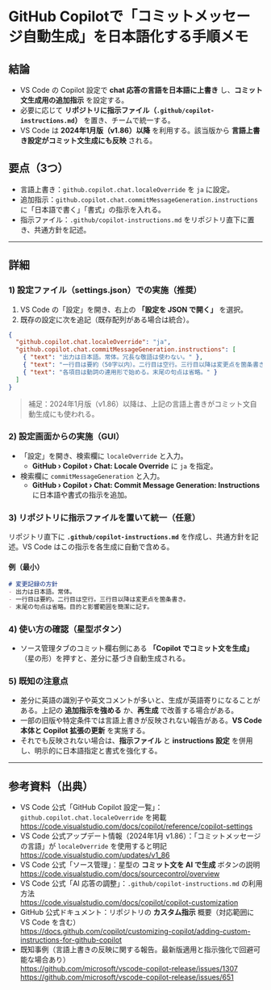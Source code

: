 # GitHub Copilotで「コミットメッセージ自動生成」を日本語化する手順メモ

## 結論

- VS Code の Copilot 設定で **chat 応答の言語を日本語に上書き** し、**コミット文生成用の追加指示** を設定する。  
- 必要に応じて **リポジトリに指示ファイル（`.github/copilot-instructions.md`）** を置き、チームで統一する。  
- VS Code は **2024年1月版（v1.86）以降** を利用する。該当版から **言語上書き設定がコミット文生成にも反映** される。

## 要点（3つ）

- 言語上書き：`github.copilot.chat.localeOverride` を `ja` に設定。
- 追加指示：`github.copilot.chat.commitMessageGeneration.instructions` に「日本語で書く」「書式」の指示を入れる。
- 指示ファイル：`.github/copilot-instructions.md` をリポジトリ直下に置き、共通方針を記述。

---

## 詳細

### 1) 設定ファイル（settings.json）での実施（推奨）

1. VS Code の「設定」を開き、右上の **「設定を JSON で開く」** を選択。  
2. 既存の設定に次を追記（既存配列がある場合は統合）。

```json
{
  "github.copilot.chat.localeOverride": "ja",
  "github.copilot.chat.commitMessageGeneration.instructions": [
    { "text": "出力は日本語。常体。冗長な敬語は使わない。" },
    { "text": "一行目は要約（50字以内）。二行目は空行。三行目以降は変更点を箇条書き。" },
    { "text": "各項目は動詞の連用形で始める。末尾の句点は省略。" }
  ]
}
```

> 補足：2024年1月版（v1.86）以降は、上記の言語上書きがコミット文自動生成にも使われる。

### 2) 設定画面からの実施（GUI）

- 「設定」を開き、検索欄に `localeOverride` と入力。  
  - **GitHub › Copilot › Chat: Locale Override** に `ja` を指定。  
- 検索欄に `commitMessageGeneration` と入力。  
  - **GitHub › Copilot › Chat: Commit Message Generation: Instructions** に日本語や書式の指示を追加。

### 3) リポジトリに指示ファイルを置いて統一（任意）

リポジトリ直下に **`.github/copilot-instructions.md`** を作成し、共通方針を記述。VS Code はこの指示を各生成に自動で含める。

#### 例（最小）

```markdown
# 変更記録の方針
- 出力は日本語。常体。
- 一行目は要約。二行目は空行。三行目以降は変更点を箇条書き。
- 末尾の句点は省略。目的と影響範囲を簡潔に記す。
```

### 4) 使い方の確認（星型ボタン）

- ソース管理タブのコミット欄右側にある **「Copilot でコミット文を生成」**（星の形）を押すと、差分に基づき自動生成される。

### 5) 既知の注意点

- 差分に英語の識別子や英文コメントが多いと、生成が英語寄りになることがある。上記の **追加指示を強める** か、**再生成** で改善する場合がある。  
- 一部の旧版や特定条件では言語上書きが反映されない報告がある。**VS Code 本体と Copilot 拡張の更新** を実施する。  
- それでも反映されない場合は、**指示ファイル** と **instructions 設定** を併用し、明示的に日本語指定と書式を強化する。

---

## 参考資料（出典）

- VS Code 公式「GitHub Copilot 設定一覧」：`github.copilot.chat.localeOverride` を掲載  
  https://code.visualstudio.com/docs/copilot/reference/copilot-settings
- VS Code 公式アップデート情報（2024年1月 v1.86）：「コミットメッセージの言語」が `localeOverride` を使用すると明記  
  https://code.visualstudio.com/updates/v1_86
- VS Code 公式「ソース管理」：星型の **コミット文を AI で生成** ボタンの説明  
  https://code.visualstudio.com/docs/sourcecontrol/overview
- VS Code 公式「AI 応答の調整」：`.github/copilot-instructions.md` の利用方法  
  https://code.visualstudio.com/docs/copilot/copilot-customization
- GitHub 公式ドキュメント：リポジトリの **カスタム指示** 概要（対応範囲に VS Code を含む）  
  https://docs.github.com/copilot/customizing-copilot/adding-custom-instructions-for-github-copilot
- 既知事例（言語上書きの反映に関する報告。最新版適用と指示強化で回避可能な場合あり）  
  https://github.com/microsoft/vscode-copilot-release/issues/1307
  https://github.com/microsoft/vscode-copilot-release/issues/651
